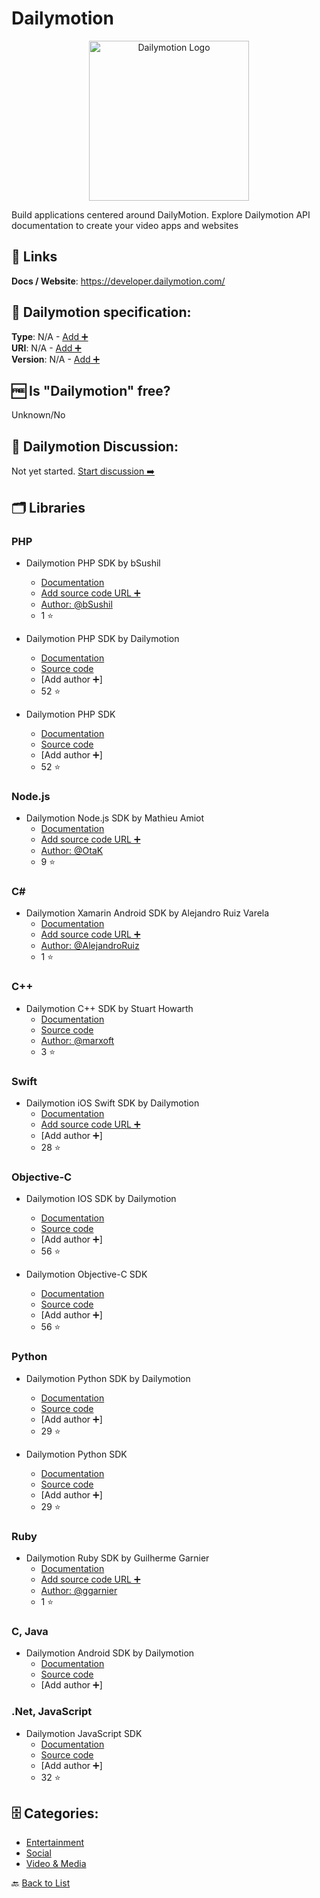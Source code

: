 # Dailymotion
<p align="center">
    <img width="256" src="https://raw.githubusercontent.com/apis-list/apis-list/main/apis/dailymotion/logo_256x256.png" alt="Dailymotion Logo"/>
</p>
Build applications centered around DailyMotion. Explore Dailymotion API documentation to create your video apps and websites

##  🔗 Links
**Docs / Website**: https://developer.dailymotion.com/

## 🧬 Dailymotion specification:
**Type**: N/A - [Add ➕](https://github.com/apis-list/apis-list/edit/main/apis-list.yaml)  
**URI**: N/A - [Add ➕](https://github.com/apis-list/apis-list/edit/main/apis-list.yaml)  
**Version**: N/A - [Add ➕](https://github.com/apis-list/apis-list/edit/main/apis-list.yaml)

## 🆓 Is "Dailymotion" free?
Unknown/No  

## 💬 Dailymotion Discussion:
Not yet started. [Start discussion ➡️](https://github.com/apis-list/apis-list/discussions/new)

## 🗂️ Libraries
### PHP
- Dailymotion PHP SDK by bSushil
    - [Documentation](https://github.com/bSushil/dailymotion)
    - [Add source code URL ➕]()
    - [Author: @bSushil](https://github.com/bSushil)
    - 1 ⭐

- Dailymotion PHP SDK by Dailymotion
    - [Documentation](https://developer.dailymotion.com/tools/sdks#sdk-php)
    - [Source code](https://github.com/dailymotion/dailymotion-sdk-php)
    - [Add author ➕]
    - 52 ⭐

- Dailymotion PHP SDK
    - [Documentation](http://developer.dailymotion.com/documentation#sdk-php)
    - [Source code](https://github.com/dailymotion/dailymotion-sdk-php)
    - [Add author ➕]
    - 52 ⭐

### Node.js
- Dailymotion Node.js SDK by Mathieu Amiot
    - [Documentation](https://github.com/OtaK/dailymotion-sdk-node)
    - [Add source code URL ➕]()
    - [Author: @OtaK](https://github.com/OtaK)
    - 9 ⭐

### C#
- Dailymotion Xamarin Android SDK by Alejandro Ruiz Varela
    - [Documentation](https://github.com/AlejandroRuiz/Xamarin-Dailymotion-Android)
    - [Add source code URL ➕]()
    - [Author: @AlejandroRuiz](https://github.com/AlejandroRuiz)
    - 1 ⭐

### C++
- Dailymotion C++ SDK by Stuart Howarth
    - [Documentation](http://marxoft.co.uk/doc/qdailymotion/index.html)
    - [Source code](https://github.com/marxoft/qdailymotion)
    - [Author: @marxoft](https://github.com/marxoft)
    - 3 ⭐

### Swift
- Dailymotion iOS Swift SDK by Dailymotion
    - [Documentation](https://github.com/dailymotion/dailymotion-swift-player-sdk-ios)
    - [Add source code URL ➕]()
    - [Add author ➕]
    - 28 ⭐

### Objective-C
- Dailymotion IOS SDK by Dailymotion
    - [Documentation](https://developer.dailymotion.com/tools/sdks#sdk-objective-c)
    - [Source code](https://github.com/dailymotion/dailymotion-player-sdk-ios)
    - [Add author ➕]
    - 56 ⭐

- Dailymotion Objective-C SDK
    - [Documentation](http://dailymotion.github.io/dailymotion-sdk-objc/html/index.html)
    - [Source code](https://github.com/dailymotion/dailymotion-sdk-objc)
    - [Add author ➕]
    - 56 ⭐

### Python
- Dailymotion Python SDK by Dailymotion
    - [Documentation](https://developer.dailymotion.com/tools/sdks#sdk-python)
    - [Source code](https://github.com/dailymotion/dailymotion-sdk-python)
    - [Add author ➕]
    - 29 ⭐

- Dailymotion Python SDK
    - [Documentation](http://developer.dailymotion.com/documentation#sdk-python)
    - [Source code](https://github.com/dailymotion/dailymotion-sdk-python)
    - [Add author ➕]
    - 29 ⭐

### Ruby
- Dailymotion Ruby SDK by Guilherme Garnier
    - [Documentation](https://github.com/ggarnier/dailymotion-api-client)
    - [Add source code URL ➕]()
    - [Author: @ggarnier](https://github.com/ggarnier)
    - 1 ⭐

### C, Java
- Dailymotion Android SDK by Dailymotion
    - [Documentation](https://developer.dailymotion.com/tools/sdks#sdk-android)
    - [Source code](https://developer.dailymotion.com/tools/sdks#sdk-android)
    - [Add author ➕]

### .Net, JavaScript
- Dailymotion JavaScript SDK
    - [Documentation](http://developer.dailymotion.com/documentation#sdk-javascript)
    - [Source code](https://github.com/dailymotion/dailymotion-sdk-js)
    - [Add author ➕]
    - 32 ⭐


## 🗄️ Categories:
- [Entertainment](https://github.com/apis-list/apis-list#entertainment-)
- [Social](https://github.com/apis-list/apis-list#social-)
- [Video & Media](https://github.com/apis-list/apis-list#video--media-)

🔙  [Back to List](https://github.com/apis-list/apis-list)
